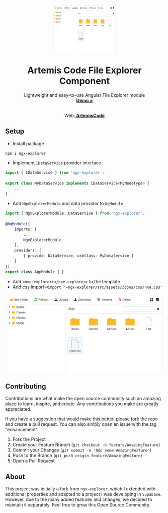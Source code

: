 <div id="top"></div>
<br />
<div align="center">
  <a href="https://github.com/GuilleLegend">
    <img src="docs/ss.png" alt="Logo" width="200" height="150">
  </a>

  <h1 align="center">Artemis Code File Explorer Component</h1>

  <p align="center">
    Lightweight and easy-to-use Angular File Explorer module
    <br />
    <a href="https://artemnih.github.io/ngx-explorer/"><strong>Demo »</strong></a>
    <br />
    <br />    
            <p align="center">Web:<a href="https://artemiscode.es"><strong> ArtemisCode</strong></a></p>
  </p>
</div>


## Setup
- Install package 
```
npm i ngx-explorer
```
- Implement `IDataService` provider interface
```Typescript
import { IDataService } from 'ngx-explorer';

export class MyDataService implements IDataService<MyNodeType> {
    ... 
}
```
- Add `NgxExplorerModule` and data provider to `NgModule`
```Typescript
import { NgxExplorerModule, DataService } from 'ngx-explorer';

@NgModule({
    imports: [
        ...
        NgxExplorerModule
    ],
    providers: [
        { provide: DataService, useClass: MyDataService }
    ]
})
export class AppModule { }
```
- Add `<nxe-explorer></nxe-explorer>` to the template
- Add css import `@import '~ngx-explorer/src/assets/icons/css/nxe.css'`

![explorer](docs/ss.png)


## Contributing
Contributions are what make the open source community such an amazing place to learn, inspire, and create. Any contributions you make are greatly appreciated.

If you have a suggestion that would make this better, please fork the repo and create a pull request. You can also simply open an issue with the tag "enhancement".

1. Fork the Project
2. Create your Feature Branch (`git checkout -b feature/AmazingFeature`)
3. Commit your Changes (`git commit -m 'Add some AmazingFeature'`)
4. Push to the Branch (`git push origin feature/AmazingFeature`)
5. Open a Pull Request

## About
This project was initially a fork from `ngx-explorer`, which I extended with additional properties and adapted to a project I was developing in `Supabase`. However, due to the many added features and changes, we decided to maintain it separately. Feel free to grow this Open Source Community.